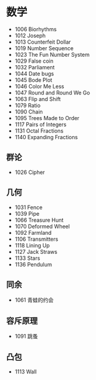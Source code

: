 # 数学

- 1006 Biorhythms
- 1012 Joseph
- 1013 Counterfeit Dollar
- 1019 Number Sequence
- 1023 The Fun Number System
- 1029 False coin
- 1032 Parliament
- 1044 Date bugs
- 1045 Bode Plot
- 1046 Color Me Less
- 1047 Round and Round We Go
- 1063 Flip and Shift
- 1079 Ratio
- 1090 Chain
- 1095 Trees Made to Order
- 1117 Pairs of Integers
- 1131 Octal Fractions
- 1140 Expanding Fractions


## 群论

- 1026 Cipher


## 几何

- 1031 Fence
- 1039 Pipe
- 1066 Treasure Hunt
- 1070 Deformed Wheel
- 1092 Farmland
- 1106 Transmitters
- 1118 Lining Up
- 1127 Jack Straws
- 1133 Stars
- 1136 Pendulum


## 同余

- 1061 青蛙的约会


## 容斥原理

- 1091 跳蚤


## 凸包

- 1113 Wall
